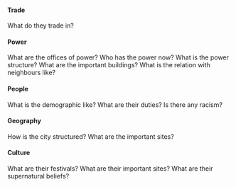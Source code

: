#### Trade
What do they trade in?

#### Power
What are the offices of power?
Who has the power now?
What is the power structure?
What are the important buildings?
What is the relation with neighbours like?
#### People
What is the demographic like?
What are their duties?
Is there any racism?
#### Geography
How is the city structured?
What are the important sites?
#### Culture
What are their festivals?
What are their important sites?
What are their supernatural beliefs?

